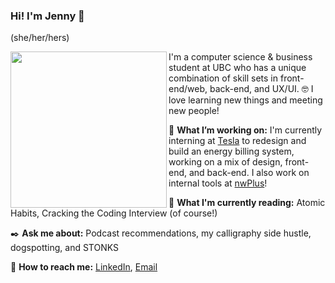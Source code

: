 ### Hi! I'm Jenny 👋

(she/her/hers)

<img src="https://user-images.githubusercontent.com/38872354/96933385-2b975800-1475-11eb-95ee-4667db25aa41.jpg" align="left" width="250" />

I'm a computer science & business student at UBC who has a unique combination of skill sets in front-end/web, back-end, and UX/UI. :nerd_face: I love learning new things and meeting new people!

:hatching_chick: **What I’m working on:** I'm currently interning at [Tesla](https://www.tesla.com/energy) to redesign and build an energy billing system, working on a mix of design, front-end, and back-end. I also work on internal tools at [nwPlus](https://github.com/nwplus)!

:blue_book: **What I'm currently reading:** Atomic Habits, Cracking the Coding Interview (of course!)

:black_nib: **Ask me about:** Podcast recommendations, my calligraphy side hustle, dogspotting, and STONKS

:email: **How to reach me:** [LinkedIn](https://www.linkedin.com/in/pan-jenny/), [Email](panjenny0@gmail.com)


<!--
**panjenny0/panjenny0** is a ✨ _special_ ✨ repository because its `README.md` (this file) appears on your GitHub profile.


- 🔭 I’m currently working on ...
- 🌱 I’m currently learning ...
- 👯 I’m looking to collaborate on ...
- 🤔 I’m looking for help with ...
- 💬 Ask me about ...
- 📫 How to reach me: ...
- 😄 Pronouns: she/her
- ⚡ Fun fact: ...
-->

